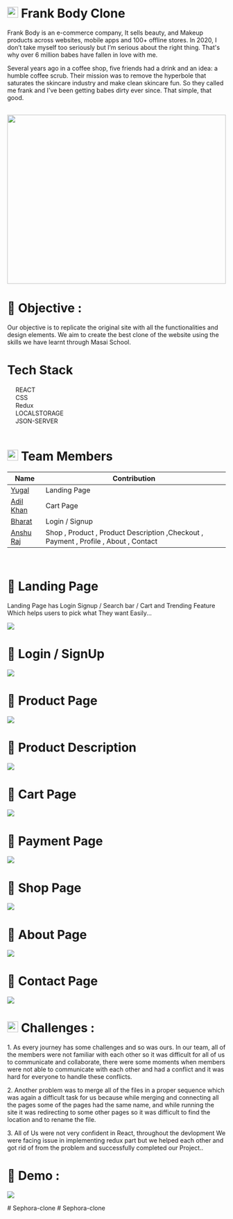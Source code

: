 # <img src="https://res.cloudinary.com/crunchbase-production/image/upload/c_lpad,h_170,w_170,f_auto,b_white,q_auto:eco,dpr_1/v1438842049/auk7ayohemudyedrknde.png" width="25px"/> Frank Body Clone

<p>Frank Body is an e-commerce company, It sells beauty, and Makeup products across websites, mobile apps and 100+ offline stores. In 2020, I don’t take myself too seriously but I’m serious about the right thing.
That's why over 6 million babes have fallen in love with me.</p>

<p>Several years ago in a coffee shop, five friends had a drink and an idea: a humble coffee scrub. Their mission was to remove the hyperbole that saturates the skincare industry and make clean skincare fun. So they called me frank and I've been getting babes dirty ever since.
That simple, that good.</p>

<br>

<div align="center">
  <img  src="https://invitationdigital-res-1.cloudinary.com/image/upload/q_auto,f_auto,fl_strip_profile/Frank_banner" height="390px" width="100%"/>
  </div>
  
 # 🌟 Objective : <br>
 
 <p>Our objective is to replicate the original site with all the functionalities and design elements. We aim to create the best clone of the website using the skills we have learnt through Masai School.</p>
 
 
 # Tech Stack
  <div><img src="https://cdn-icons-png.flaticon.com/512/1048/1048877.png" width="15px"/> REACT</div>
  <div><img src="https://cdn-icons-png.flaticon.com/512/732/732190.png" width="15px"/> CSS</div>
  <div><img src="https://upload.wikimedia.org/wikipedia/commons/4/49/Redux.png" width="15px"/> Redux</div>
  <div><img src="https://cdn-icons-png.flaticon.com/512/718/718064.png" width="15px"/> LOCALSTORAGE</div>
  <div><img src="https://cdn-icons-png.flaticon.com/512/541/541488.png" width="15px"/> JSON-SERVER</div>
  
  <br>
  
# <img src="https://cdn-icons-png.flaticon.com/512/1534/1534938.png" width="25px"/> Team Members 
 
 | Name            | Contribution                                                                |
| ----------------- | ------------------------------------------------------------------ |
|<a href = "https://github.com/yug0231" > Yugal </a> | Landing Page |
| <a href = "https://github.com/Adil-khan-007" > Adil Khan </a>| Cart Page|
|<a href = "https://github.com/vaddadiPhani" > Bharat </a>| Login / Signup |
| <a href = "https://github.com/Mr-raaz" >Anshu Raj </a> | Shop , Product , Product Description ,Checkout , Payment , Profile , About , Contact|
 
 <br>
 
 # 🔹 Landing Page 
 <p>Landing Page has Login Signup / Search bar /  Cart and Trending Feature Which helps users to pick what They want Easily...</p>
 <img src="https://lh3.googleusercontent.com/u/0/drive-viewer/AFDK6gMgt1-QrxC8AOZQIbvTaqK7EC57FISabnApeWhJQVRIEtPO0l0KozkCNLNqPYZl_Jk35wyNSK6wj6X7unrYGwGE2byaUA=w1920-h972"/>
 
 # 🔹 Login / SignUp 
 <p></p>
 <img src="https://lh3.googleusercontent.com/u/0/drive-viewer/AFDK6gM1i7iRbKfazq-4IVzos7cRybi93R-vbpnyvsX_EB0mUOlKo4K4Cokws6zNfCgAMYVvsphqoQKVACLybaWMx7C_8RV5Vg=w1920-h972"/>
 
 # 🔹 Product Page
 <p></p>
 <img src="https://lh3.googleusercontent.com/u/0/drive-viewer/AFDK6gPmTf1_JTxaRwLHcspiXGye3CPtgrCfN-jpERR31zth4ajzFI1IaJdqYirtGN_5ubGaAOJBDYz7T31y61zGRqd0D4O5tA=w1920-h972"/>
 
 # 🔹 Product Description
 <p></p>
 <img src="https://lh3.googleusercontent.com/u/0/drive-viewer/AFDK6gOOmZkHYoWbWcI_pcskkrfpe_uPvyuKmVXD-xbH0xDF6BbaSVJqgv-cZACpNwc40CjWucrIi-HZG8m6D4Fr7jFFPMTgRw=w1920-h972"/>
 
  # 🔹 Cart Page
 <p></p>
 <img src="https://lh3.googleusercontent.com/u/0/drive-viewer/AFDK6gMBBzFOxgh-Ww99Xk-zIFKHIOIbKOBer77-XMwbeBd7GtgOIb2XnVDAHmJ3phOONxe6gwg18nbBz5HUcPI7i_eLPqAhow=w1920-h972"/>
 
  # 🔹 Payment Page
 <p></p>
 <img src="https://lh3.googleusercontent.com/u/0/drive-viewer/AFDK6gMsj-sNvn5dCTCpxESNGhXlvPRHkKo2RNS2wmmJKu7HlQsFBCrIqwUrfPIZstymlTCBfXuPg4s89Wc2U4JOeYS0AD46-A=w1920-h972"/>
 
 # 🔹 Shop Page
 <p></p>
 <img src="https://lh3.googleusercontent.com/u/0/drive-viewer/AFDK6gOe52u_JiW2MGEqWmJDbPd2_aL2HCM3dwhcCteOpY6FbHQ-H5M1841vCQY0TcfLxR5NzYJMWLUOrcZLwyvh9c8s8BU2ZA=w1920-h972"/>
 
 # 🔹 About Page
 <p></p>
 <img src="https://lh3.googleusercontent.com/u/0/drive-viewer/AFDK6gOPanyfXJQAUnFNHLjvoXz8tf4hCLkf4suMEceS7sr1Wuz1CWGOQAfGT0QbZgRBqvAYl-ynKCB6yoY91sqgIA_Dd5DrtQ=w1920-h972"/>
 
 # 🔹 Contact Page
 <p></p>
 <img src="https://lh3.googleusercontent.com/u/0/drive-viewer/AFDK6gPmAbtTU5462iSA4yx1C_OG6GxFzSNiL2D5oDiwr811XyqZY4_npxgZ3bHMoNb37sRl-lmjdj63cA_5ydrv9s0dZZ7-Lw=w1920-h972"/>
 
    
 # <img src="https://cdn-icons-png.flaticon.com/512/1934/1934019.png" width="25px"/> Challenges :
 
 <p> 1. As every journey has some challenges and so was ours. In our team, all of the members were not familiar with each other so it was difficult for all of us to communicate and collaborate, there were some moments when members were not able to communicate with each other and had a conflict and it was hard for everyone to handle these conflicts. </p>
 
 <p> 2. Another problem was to merge all of the files in a proper sequence which was again a difficult task for us because while merging and connecting all the pages some of the pages had the same name, and while running the site it was redirecting to some other pages so it was difficult to find the location and to rename the file.</p>
 <p> 3. All of Us were not very confident in React, throughout the devlopment We were facing issue in implementing redux part but we helped each other and got rid of from the problem and successfully completed our Project..</p>
 
 
 # 🚀 Demo :
 
 <p><a href ="https://darling-sorbet-a495bc.netlify.app/" ><img src = "https://camo.githubusercontent.com/59cde2396da07f6c391795028e4350eb3a99c0186d55161807728d44200c6959/68747470733a2f2f6170692e6e65746c6966792e636f6d2f6170692f76312f6261646765732f62363534633934652d303861362d346237392d623434332d3738333735383162316438642f6465706c6f792d737461747573"/></a></p>
 
  
  
#   S e p h o r a - c l o n e  
 #   S e p h o r a - c l o n e  
 